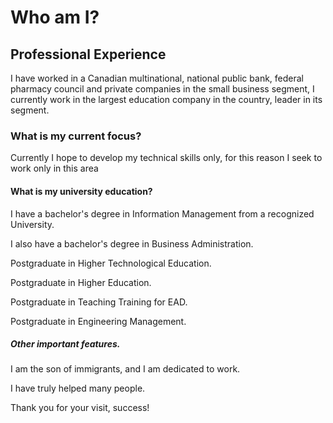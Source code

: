 # Who am I?

## Professional Experience
       
I have worked in a Canadian multinational, national public bank, federal pharmacy council and private companies in the small business segment, I currently work in the largest education company in the country, leader in its segment.

### What is my current focus?

Currently I hope to develop my technical skills only, for this reason I seek to work only in this area


#### What is my university education?

I have a bachelor's degree in Information Management from a recognized University.

I also have a bachelor's degree in Business Administration.

Postgraduate in Higher Technological Education.

Postgraduate in Higher Education.

Postgraduate in Teaching Training for EAD.

Postgraduate in Engineering Management.

##### Other important features.

I am the son of immigrants, and I am dedicated to work.

I have truly helped many people.

Thank you for your visit, success!